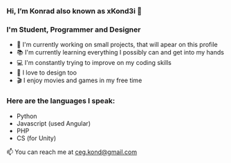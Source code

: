 ### Hi, I’m Konrad also known as xKond3i 👋

### I'm Student, Programmer and Designer
- 📌 I'm currently working on small projects, that will apear on this profile
- 📚 I'm currently learning everything I possibly can and get into my hands
- 💻 I'm constantly trying to improve on my coding skills
- 🎨 I love to design too
- 🎬 I enjoy movies and games in my free time

### Here are the languages I speak:
- Python
- Javascript (used Angular)
- PHP
- CS (for Unity)

📫 You can reach me at ceg.kond@gmail.com
